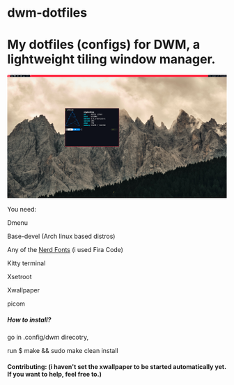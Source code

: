 # dwm-dotfiles
<h1>My dotfiles (configs) for DWM, a lightweight tiling window manager.</h1>

<img src="https://github.com/Nikreaz/dwm-dotfiles/blob/main/screenshot.png?raw=true">

<p>You need: </p>

<p> Dmenu </p>
<p> Base-devel (Arch linux based distros)
<p> Any of the <a href="https://NerdFonts.com">Nerd Fonts</a> (i used Fira Code)
<p> Kitty terminal </p>
<p> Xsetroot </p>
<p> Xwallpaper </p>
<p> picom </p>

<h5>How to install?</h5>
<p> go in .config/dwm direcotry,</p>
<p>run $ make && sudo make clean install</p>

<h4> Contributing: (i haven't set the xwallpaper to be started automatically yet. If you want to help, feel free to.) </h4>
